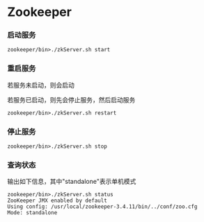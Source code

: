 # Zookeeper

### 启动服务

```
zookeeper/bin>./zkServer.sh start
```

### 重启服务

若服务未启动，则会启动

若服务已启动，则先会停止服务，然后启动服务

```
zookeeper/bin>./zkServer.sh restart
```

### 停止服务

```
zookeeper/bin>./zkServer.sh stop
```

### 查询状态

输出如下信息，其中"standalone"表示单机模式

```
zookeeper/bin>./zkServer.sh status
ZooKeeper JMX enabled by default
Using config: /usr/local/zookeeper-3.4.11/bin/../conf/zoo.cfg
Mode: standalone
```